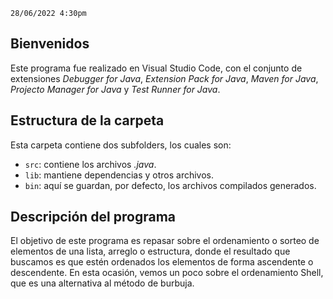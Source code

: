 `28/06/2022 4:30pm`

## Bienvenidos
Este programa fue realizado en Visual Studio Code, con el conjunto de extensiones *Debugger for Java*, *Extension Pack for Java*, *Maven for Java*, *Projecto Manager for Java* y *Test Runner for Java*.
## Estructura de la carpeta
Esta carpeta contiene dos subfolders, los cuales son:
- `src`: contiene los archivos *.java*.
- `lib`: mantiene dependencias y otros archivos.
- `bin`: aquí se guardan, por defecto, los archivos compilados generados.
## Descripción del programa
El objetivo de este programa es repasar sobre el ordenamiento o sorteo de elementos de una lista, arreglo o estructura, donde el resultado que buscamos es que estén ordenados los elementos de forma ascendente o descendente. En esta ocasión, vemos un poco sobre el ordenamiento Shell, que es una alternativa al método de burbuja.